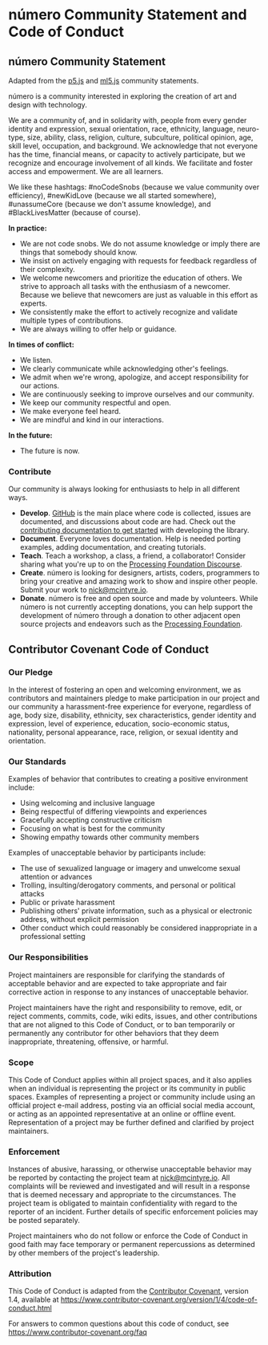 # número Community Statement and Code of Conduct

## número Community Statement

Adapted from the [p5.js](http://p5js.org/community/) and [ml5.js](https://github.com/ml5js/ml5-library/blob/development/CODE_OF_CONDUCT.md) community statements.

número is a community interested in exploring the creation of art and design with technology. 

We are a community of, and in solidarity with, people from every gender identity and expression, sexual orientation, race, ethnicity, language, neuro-type, size, ability, class, religion, culture, subculture, political opinion, age, skill level, occupation, and background. We acknowledge that not everyone has the time, financial means, or capacity to actively participate, but we recognize and encourage involvement of all kinds. We facilitate and foster access and empowerment. We are all learners.

We like these hashtags: #noCodeSnobs (because we value community over efficiency), #newKidLove (because we all started somewhere), #unassumeCore (because we don't assume knowledge), and #BlackLivesMatter (because of course).


**In practice:**


-  We are not code snobs. We do not assume knowledge or imply there are things that somebody should know.
-  We insist on actively engaging with requests for feedback regardless of their complexity.
-  We welcome newcomers and prioritize the education of others. We strive to approach all tasks with the enthusiasm of a newcomer. Because we believe that newcomers are just as valuable in this effort as experts.
-  We consistently make the effort to actively recognize and validate multiple types of contributions.
-  We are always willing to offer help or guidance.


**In times of conflict:**

-  We listen.
-  We clearly communicate while acknowledging other's feelings.
-  We admit when we're wrong, apologize, and accept responsibility for our actions.
-  We are continuously seeking to improve ourselves and our community.
-  We keep our community respectful and open.
-  We make everyone feel heard.
-  We are mindful and kind in our interactions.


**In the future:**

-  The future is now.

### Contribute

Our community is always looking for enthusiasts to help in all different ways. 

-  **Develop**. [GitHub](https://github.com/nickmcintyre/numero) is the main place where code is collected, issues are documented, and discussions about code are had. Check out the [contributing documentation to get started](https://github.com/nickmcintyre/numero/blob/master/CONTRIBUTING.md) with developing the library.
-  **Document**. Everyone loves documentation. Help is needed porting examples, adding documentation, and creating tutorials.
-  **Teach**. Teach a workshop, a class, a friend, a collaborator! Consider sharing what you're up to on the [Processing Foundation Discourse](https://discourse.processing.org).
-  **Create**. número is looking for designers, artists, coders, programmers to bring your creative and amazing work to show and inspire other people. Submit your work to nick@mcintyre.io.
-  **Donate**. número is free and open source and made by volunteers. While número is not currently accepting donations, you can help support the development of número through a donation to other adjacent open source projects and endeavors such as the [Processing Foundation](https://processingfoundation.org/support).

## Contributor Covenant Code of Conduct

### Our Pledge

In the interest of fostering an open and welcoming environment, we as
contributors and maintainers pledge to make participation in our project and
our community a harassment-free experience for everyone, regardless of age, body
size, disability, ethnicity, sex characteristics, gender identity and expression,
level of experience, education, socio-economic status, nationality, personal
appearance, race, religion, or sexual identity and orientation.

### Our Standards

Examples of behavior that contributes to creating a positive environment
include:

* Using welcoming and inclusive language
* Being respectful of differing viewpoints and experiences
* Gracefully accepting constructive criticism
* Focusing on what is best for the community
* Showing empathy towards other community members

Examples of unacceptable behavior by participants include:

* The use of sexualized language or imagery and unwelcome sexual attention or
  advances
* Trolling, insulting/derogatory comments, and personal or political attacks
* Public or private harassment
* Publishing others' private information, such as a physical or electronic
  address, without explicit permission
* Other conduct which could reasonably be considered inappropriate in a
  professional setting

### Our Responsibilities

Project maintainers are responsible for clarifying the standards of acceptable
behavior and are expected to take appropriate and fair corrective action in
response to any instances of unacceptable behavior.

Project maintainers have the right and responsibility to remove, edit, or
reject comments, commits, code, wiki edits, issues, and other contributions
that are not aligned to this Code of Conduct, or to ban temporarily or
permanently any contributor for other behaviors that they deem inappropriate,
threatening, offensive, or harmful.

### Scope

This Code of Conduct applies within all project spaces, and it also applies when
an individual is representing the project or its community in public spaces.
Examples of representing a project or community include using an official
project e-mail address, posting via an official social media account, or acting
as an appointed representative at an online or offline event. Representation of
a project may be further defined and clarified by project maintainers.

### Enforcement

Instances of abusive, harassing, or otherwise unacceptable behavior may be
reported by contacting the project team at nick@mcintyre.io. All
complaints will be reviewed and investigated and will result in a response that
is deemed necessary and appropriate to the circumstances. The project team is
obligated to maintain confidentiality with regard to the reporter of an incident.
Further details of specific enforcement policies may be posted separately.

Project maintainers who do not follow or enforce the Code of Conduct in good
faith may face temporary or permanent repercussions as determined by other
members of the project's leadership.

### Attribution

This Code of Conduct is adapted from the [Contributor Covenant][homepage], version 1.4,
available at https://www.contributor-covenant.org/version/1/4/code-of-conduct.html

[homepage]: https://www.contributor-covenant.org

For answers to common questions about this code of conduct, see
https://www.contributor-covenant.org/faq

